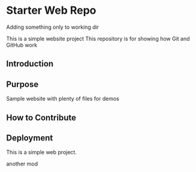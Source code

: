 # Starter Web Repo

Adding something only to working dir

This is a simple website project
This repository is for showing how Git and GitHub work
## Introduction

## Purpose

Sample website with plenty of files for demos

## How to Contribute


## Deployment

This is a simple web project.


another mod